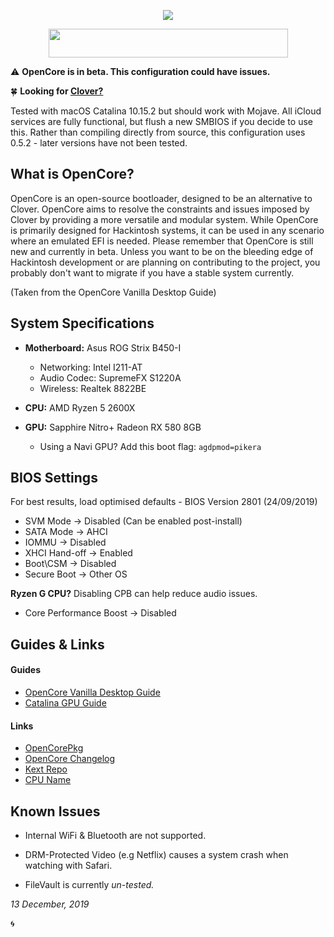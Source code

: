 <p align="center">
	<img src="https://ibin.co/52IbeCHLerMK.png"/>
</p>

<p align="center">
	<img src="https://ibin.co/4wROyHBs3PAE.png" width="383" height="46"/>
</p>

⚠️ **OpenCore is in beta. This configuration could have issues.**

🍀 **Looking for [Clover?](https://github.com/willza3/macOS-strix-B450i/tree/Clover)**

Tested with macOS Catalina 10.15.2 but should work with Mojave. All iCloud services are fully functional, but flush a new SMBIOS if you decide to use this. Rather than compiling directly from source, this configuration uses 0.5.2 - later versions have not been tested.

## What is OpenCore?
OpenCore is an open-source bootloader, designed to be an alternative to Clover. OpenCore aims to resolve the constraints and issues imposed by Clover by providing a more versatile and modular system. While OpenCore is primarily designed for Hackintosh systems, it can be used in any scenario where an emulated EFI is needed. Please remember that OpenCore is still new and currently in beta. Unless you want to be on the bleeding edge of Hackintosh development or are planning on contributing to the project, you probably don't want to migrate if you have a stable system currently.

(Taken from the OpenCore Vanilla Desktop Guide)

## System Specifications

- **Motherboard:** Asus ROG Strix B450-I
  * Networking: Intel I211-AT
  * Audio Codec: SupremeFX S1220A
  * Wireless: Realtek 8822BE
  
- **CPU:** AMD Ryzen 5 2600X
- **GPU:** Sapphire Nitro+ Radeon RX 580 8GB
    * Using a Navi GPU? Add this boot flag: ```agdpmod=pikera```

## BIOS Settings

For best results, load optimised defaults - BIOS Version 2801 (24/09/2019)

- SVM Mode -> Disabled (Can be enabled post-install)
- SATA Mode -> AHCI
- IOMMU -> Disabled
- XHCI Hand-off -> Enabled
- Boot\CSM -> Disabled
- Secure Boot -> Other OS

**Ryzen G CPU?** Disabling CPB can help reduce audio issues.

- Core Performance Boost -> Disabled

## Guides & Links

#### Guides
- [OpenCore Vanilla Desktop Guide](https://khronokernel-2.gitbook.io/opencore-vanilla-desktop-guide/)
- [Catalina GPU Guide](https://khronokernel-3.gitbook.io/catalina-gpu-buyers-guide/)

#### Links

- [OpenCorePkg](https://github.com/acidanthera/OpenCorePkg)
- [OpenCore Changelog](https://github.com/acidanthera/OpenCorePkg/blob/master/Changelog.md)
- [Kext Repo](https://1drv.ms/f/s!AiP7m5LaOED-m-J8-MLJGnOgAqnjGw)
- [CPU Name](https://github.com/corpnewt/CPU-Name)


## Known Issues

- Internal WiFi & Bluetooth are not supported.

- DRM-Protected Video (e.g Netflix) causes a system crash when watching with Safari.

- FileVault is currently *un-tested.*

*13 December, 2019*

🌀
	